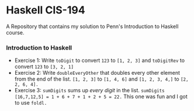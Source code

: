 # Haskell CIS-194
A Repository that contains my solution to Penn's Introduction to Haskell course.

### Introduction to Haskell

* Exercise 1: Write `toDigit` to convert `123` to `[1, 2, 3]` and `toDigitRev` to convert `123` to `[3, 2, 1]`
* Exercise 2: Write `doubleEveryOther` that doubles every other element from the end of the list. `[1, 2, 3]` to `[1, 4, 6]`   and `[1, 2, 3, 4,]` to `[2, 2, 6, 4].`
* Exercise 3: `sumDigits` sums up *every digit* in the list. `sumDigits [16,7,12,5] = 1 + 6 + 7 + 1 + 2 + 5 = 22.` This one
  was fun and I got to use `foldl.`
